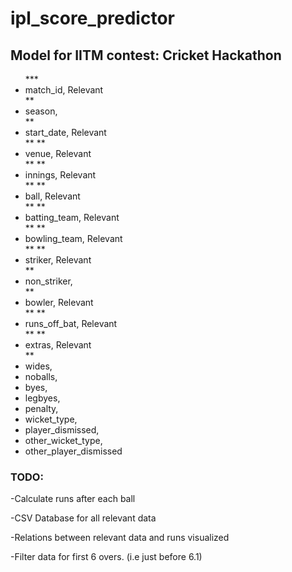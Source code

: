 <h1>ipl_score_predictor</h1>
<h2>Model for IITM contest: Cricket Hackathon</h2>

<ul list-style-type:disc>
***<li>match_id, Relevant</li>**
<li>season,</li>
**<li>start_date, Relevant</li>**
**<li>venue, Relevant</li>**
**<li>innings, Relevant</li>**
**<li>ball, Relevant</li>**
**<li>batting_team, Relevant</li>**
**<li>bowling_team, Relevant</li>**
**<li>striker, Relevant</li>**
<li>non_striker,</li>
**<li>bowler, Relevant</li>**
**<li>runs_off_bat, Relevant</li>**
**<li>extras, Relevant</li>**
<li>wides,</li>
<li>noballs,</li>
<li>byes,</li>
<li>legbyes,</li>
<li>penalty,</li>
<li>wicket_type,</li>
<li>player_dismissed,</li>
<li>other_wicket_type,</li>
<li>other_player_dismissed</li>
</ul>


<h3>TODO:</h3>
<p>-Calculate runs after each ball</p>
<p>-CSV Database for all relevant data</p>
<p>-Relations between relevant data and runs visualized</p>
<p>-Filter data for first 6 overs. (i.e just before 6.1)</p>
